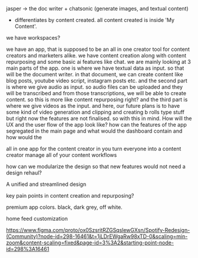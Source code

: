 jasper -> the doc writer + chatsonic (generate images, and textual content)
- differentiates by content created. all content created is inside 'My Content'.

we have workspaces?


we have an app, that is supposed to be an all in one creator tool for content creators and marketers alike. we have content creation along with content repurposing and some basic ai features like chat. we are mainly looking at 3 main parts of the app. one is where we have textual data as input. so that will be the document writer. in that document, we can create content like blog posts, youtube video script, instagram posts etc. and the second part is where we give audio as input. so audio files can be uploaded and they will be transcribed and from those transcriptions, we will be able to create content. so this is more like content repurposing right?  and the third part is where we give videos as the input. and here, our future plans is to have some kind of video generation and clipping and creating b rolls type stuff but right now the features are not finalised. so with this in mind. How will the UX and the user flow of the app look like? how can the features of the app segregated in the main page and what would the dashboard contain and how would the  


all in one app for the content creator in you
turn everyone into a content creator
manage all of your content workflows

how can we modularize the design so that new features would not need a design rehaul?

A unified and streamlined design

key pain points in content creation and repurposing?

premium app colors. black, dark grey, off white.

home feed customization

https://www.figma.com/proto/ox0SzsritRZGSqslewGXsn/Spotify-Redesign-(Community)?node-id=298-16461&t=1jLDrEWgaRw98xTD-0&scaling=min-zoom&content-scaling=fixed&page-id=3%3A2&starting-point-node-id=298%3A16461